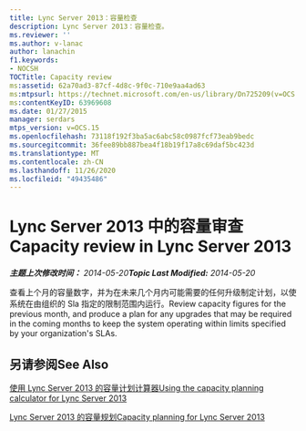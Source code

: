 ```yaml
---
title: Lync Server 2013：容量检查
description: Lync Server 2013：容量检查。
ms.reviewer: ''
ms.author: v-lanac
author: lanachin
f1.keywords:
- NOCSH
TOCTitle: Capacity review
ms:assetid: 62a70ad3-87cf-4d8c-9f0c-710e9aa4ad63
ms:mtpsurl: https://technet.microsoft.com/en-us/library/Dn725209(v=OCS.15)
ms:contentKeyID: 63969608
ms.date: 01/27/2015
manager: serdars
mtps_version: v=OCS.15
ms.openlocfilehash: 73118f192f3ba5ac6abc58c0987fcf73eab9bedc
ms.sourcegitcommit: 36fee89bb887bea4f18b19f17a8c69daf5bc423d
ms.translationtype: MT
ms.contentlocale: zh-CN
ms.lasthandoff: 11/26/2020
ms.locfileid: "49435486"
---
```

# <a name="capacity-review-in-lync-server-2013"></a><span data-ttu-id="bf912-103">Lync Server 2013 中的容量审查</span><span class="sxs-lookup"><span data-stu-id="bf912-103">Capacity review in Lync Server 2013</span></span>

<div data-xmlns="http://www.w3.org/1999/xhtml">

<div class="topic" data-xmlns="http://www.w3.org/1999/xhtml" data-msxsl="urn:schemas-microsoft-com:xslt" data-cs="https://msdn.microsoft.com/">

<div data-asp="https://msdn2.microsoft.com/asp">



</div>

<div id="mainSection">

<div id="mainBody"><span data-ttu-id="bf912-104">

<span> </span></span><span class="sxs-lookup"><span data-stu-id="bf912-104">

<span> </span></span></span>

<span data-ttu-id="bf912-105">_**主题上次修改时间：** 2014-05-20_</span><span class="sxs-lookup"><span data-stu-id="bf912-105">_**Topic Last Modified:** 2014-05-20_</span></span>

<span data-ttu-id="bf912-106">查看上个月的容量数字，并为在未来几个月内可能需要的任何升级制定计划，以使系统在由组织的 Sla 指定的限制范围内运行。</span><span class="sxs-lookup"><span data-stu-id="bf912-106">Review capacity figures for the previous month, and produce a plan for any upgrades that may be required in the coming months to keep the system operating within limits specified by your organization's SLAs.</span></span>

<div>

## <a name="see-also"></a><span data-ttu-id="bf912-107">另请参阅</span><span class="sxs-lookup"><span data-stu-id="bf912-107">See Also</span></span>


[<span data-ttu-id="bf912-108">使用 Lync Server 2013 的容量计划计算器</span><span class="sxs-lookup"><span data-stu-id="bf912-108">Using the capacity planning calculator for Lync Server 2013</span></span>](lync-server-2013-capacity-planning-calculator.md)  


[<span data-ttu-id="bf912-109">Lync Server 2013 的容量规划</span><span class="sxs-lookup"><span data-stu-id="bf912-109">Capacity planning for Lync Server 2013</span></span>](lync-server-2013-capacity-planning.md)  
  

<span data-ttu-id="bf912-110"></div>

</div>

<span> </span>

</div>

</div>

</span><span class="sxs-lookup"><span data-stu-id="bf912-110"></div>

</div>

<span> </span>

</div>

</div>

</span></span></div>

